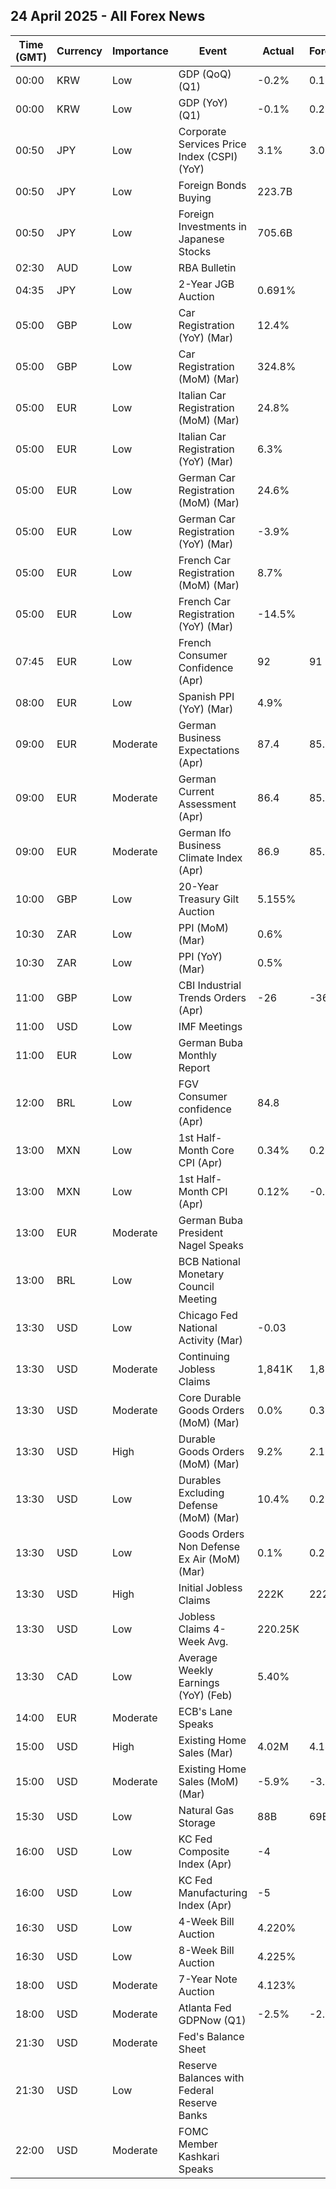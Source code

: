 ## 24 April 2025 - All Forex News

| Time (GMT) | Currency | Importance | Event | Actual | Forecast | Previous |
|------|----------|------------|-------|--------|----------|----------|
| 00:00 | KRW | Low | GDP (QoQ) (Q1) | -0.2% | 0.1% | 0.1% |
| 00:00 | KRW | Low | GDP (YoY) (Q1) | -0.1% | 0.2% | 1.2% |
| 00:50 | JPY | Low | Corporate Services Price Index (CSPI) (YoY) | 3.1% | 3.0% | 3.2% |
| 00:50 | JPY | Low | Foreign Bonds Buying | 223.7B |  | -511.9B |
| 00:50 | JPY | Low | Foreign Investments in Japanese Stocks | 705.6B |  | 1,044.9B |
| 02:30 | AUD | Low | RBA Bulletin |  |  |  |
| 04:35 | JPY | Low | 2-Year JGB Auction | 0.691% |  | 0.863% |
| 05:00 | GBP | Low | Car Registration (YoY) (Mar) | 12.4% |  | -1.0% |
| 05:00 | GBP | Low | Car Registration (MoM) (Mar) | 324.8% |  | -39.7% |
| 05:00 | EUR | Low | Italian Car Registration (MoM) (Mar) | 24.8% |  | 3.2% |
| 05:00 | EUR | Low | Italian Car Registration (YoY) (Mar) | 6.3% |  | -6.2% |
| 05:00 | EUR | Low | German Car Registration (MoM) (Mar) | 24.6% |  | -2.0% |
| 05:00 | EUR | Low | German Car Registration (YoY) (Mar) | -3.9% |  | -6.4% |
| 05:00 | EUR | Low | French Car Registration (MoM) (Mar) | 8.7% |  | 23.5% |
| 05:00 | EUR | Low | French Car Registration (YoY) (Mar) | -14.5% |  | -0.7% |
| 07:45 | EUR | Low | French Consumer Confidence (Apr) | 92 | 91 | 92 |
| 08:00 | EUR | Low | Spanish PPI (YoY) (Mar) | 4.9% |  | 6.6% |
| 09:00 | EUR | Moderate | German Business Expectations (Apr) | 87.4 | 85.0 | 87.7 |
| 09:00 | EUR | Moderate | German Current Assessment (Apr) | 86.4 | 85.5 | 85.7 |
| 09:00 | EUR | Moderate | German Ifo Business Climate Index (Apr) | 86.9 | 85.1 | 86.7 |
| 10:00 | GBP | Low | 20-Year Treasury Gilt Auction | 5.155% |  | 5.232% |
| 10:30 | ZAR | Low | PPI (MoM) (Mar) | 0.6% |  | 0.4% |
| 10:30 | ZAR | Low | PPI (YoY) (Mar) | 0.5% |  | 1.0% |
| 11:00 | GBP | Low | CBI Industrial Trends Orders (Apr) | -26 | -36 | -29 |
| 11:00 | USD | Low | IMF Meetings |  |  |  |
| 11:00 | EUR | Low | German Buba Monthly Report |  |  |  |
| 12:00 | BRL | Low | FGV Consumer confidence (Apr) | 84.8 |  | 84.3 |
| 13:00 | MXN | Low | 1st Half-Month Core CPI (Apr) | 0.34% | 0.20% | 0.24% |
| 13:00 | MXN | Low | 1st Half-Month CPI (Apr) | 0.12% | -0.04% | 0.14% |
| 13:00 | EUR | Moderate | German Buba President Nagel Speaks |  |  |  |
| 13:00 | BRL | Low | BCB National Monetary Council Meeting |  |  |  |
| 13:30 | USD | Low | Chicago Fed National Activity (Mar) | -0.03 |  | 0.24 |
| 13:30 | USD | Moderate | Continuing Jobless Claims | 1,841K | 1,880K | 1,878K |
| 13:30 | USD | Moderate | Core Durable Goods Orders (MoM) (Mar) | 0.0% | 0.3% | 0.7% |
| 13:30 | USD | High | Durable Goods Orders (MoM) (Mar) | 9.2% | 2.1% | 0.9% |
| 13:30 | USD | Low | Durables Excluding Defense (MoM) (Mar) | 10.4% | 0.2% | 0.8% |
| 13:30 | USD | Low | Goods Orders Non Defense Ex Air (MoM) (Mar) | 0.1% | 0.2% | -0.3% |
| 13:30 | USD | High | Initial Jobless Claims | 222K | 222K | 216K |
| 13:30 | USD | Low | Jobless Claims 4-Week Avg. | 220.25K |  | 221.00K |
| 13:30 | CAD | Low | Average Weekly Earnings (YoY) (Feb) | 5.40% |  | 5.59% |
| 14:00 | EUR | Moderate | ECB's Lane Speaks |  |  |  |
| 15:00 | USD | High | Existing Home Sales (Mar) | 4.02M | 4.14M | 4.27M |
| 15:00 | USD | Moderate | Existing Home Sales (MoM) (Mar) | -5.9% | -3.0% | 4.4% |
| 15:30 | USD | Low | Natural Gas Storage | 88B | 69B | 16B |
| 16:00 | USD | Low | KC Fed Composite Index (Apr) | -4 |  | -2 |
| 16:00 | USD | Low | KC Fed Manufacturing Index (Apr) | -5 |  | 1 |
| 16:30 | USD | Low | 4-Week Bill Auction | 4.220% |  | 4.240% |
| 16:30 | USD | Low | 8-Week Bill Auction | 4.225% |  | 4.235% |
| 18:00 | USD | Moderate | 7-Year Note Auction | 4.123% |  | 4.233% |
| 18:00 | USD | Moderate | Atlanta Fed GDPNow (Q1) | -2.5% | -2.2% | -2.2% |
| 21:30 | USD | Moderate | Fed's Balance Sheet |  |  | 6,727B |
| 21:30 | USD | Low | Reserve Balances with Federal Reserve Banks |  |  | 3.280T |
| 22:00 | USD | Moderate | FOMC Member Kashkari Speaks |  |  |  |
